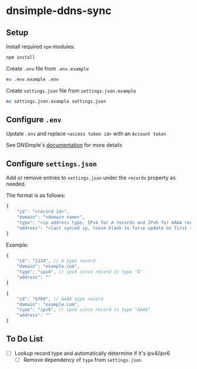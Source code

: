 # dnsimple-ddns-sync

## Setup

Install required `npm` modules:

```bash
npm install
```

Create `.env` file from `.env.example`

```bash
mv .env.example .env
```

Create `settings.json` file from `settings.json.example`

```bash
mv settings.json.example settings.json
```
## Configure `.env`

Update `.env` and replace `<access token id>` with an `Account token`

See DNSimple's [documentation](https://support.dnsimple.com/articles/api-access-token/) for more details

## Configure `settings.json`

Add or remove entries to `settings.json` under the `records` property as needed.

The format is as follows:

```javascript
{
    "id": "<record id>",
    "domain": "<domain name>",
    "type": "<ip address type, IPv4 for A records and IPv6 for AAAA records>",
    "address": "<last synced ip, leave blank to force update on first run>"
}
```

Example:
```javascript
{
    "id": "1234", // A type record
    "domain": "example.com",
    "type": "ipv4", // ipv4 since record is type "A"
    "address": ""
}
```
```javascript
{
    "id": "6789", // AAAA type record
    "domain": "example.com",
    "type": "ipv6", // ipv6 since record is type "AAAA"
    "address": ""
}
```

## To Do List
- [ ] Lookup record type and automatically determine if it's ipv4/ipv6
  - [ ] Remove dependency of `type` from `settings.json`

